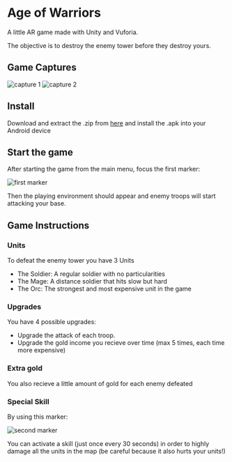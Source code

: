 # Age of Warriors
A little AR game made with Unity and Vuforia.

The objective is to destroy the enemy tower before they destroy yours.

## Game Captures

 ![capture 1](https://s22.postimg.cc/o1k4dinvl/Screenshot_20180726-154219.png)
 ![capture 2](https://s22.postimg.cc/qivvkvfip/Screenshot_20180726-153837.png)

## Install

Download and extract the .zip from [here](https://github.com/marclafr/AR-Project/releases) and install the .apk into your Android device

## Start the game

After starting the game from the main menu, focus the first marker:

![first marker](https://s31.postimg.cc/y8c46dkwb/Marker_Environment_Marker_Ally_in_Vuforia.jpg)

Then the playing environment should appear and enemy troops will start attacking your base.

## Game Instructions

### Units

To defeat the enemy tower you have 3 Units
 
 - The Soldier: A regular soldier with no particularities
 - The Mage: A distance soldier that hits slow but hard
 - The Orc: The strongest and most expensive unit in the game
 

### Upgrades
 
 You have 4 possible upgrades:
 - Upgrade the attack of each troop.
 - Upgrade the gold income you recieve over time (max 5 times, each time more expensive)
 
### Extra gold
 
 You also recieve a little amount of gold for each enemy defeated
 
### Special Skill
 
 By using this marker:
 
 ![second marker](https://s31.postimg.cc/577rx6q8b/Marker_K.jpg)

You can activate a skill (just once every 30 seconds) in order to highly damage all the units in the map (be careful because it also hurts your units!)
